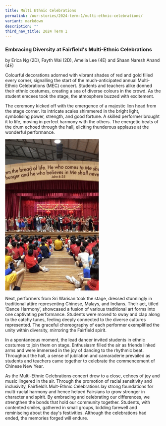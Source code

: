 ```yaml
---
title: Multi Ethnic Celebrations
permalink: /our-stories/2024-term-1/multi-ethnic-celebrations/
variant: markdown
description: ""
third_nav_title: 2024 Term 1
---
```


### Embracing Diversity at Fairfield's Multi-Ethnic Celebrations

by Erica Ng (2D), Fayth Wai (2D), Amelia Lee (4E) and Shaan Naresh Anand (4E)

Colourful decorations adorned with vibrant shades of red and gold filled every corner, signalling the start of the much-anticipated annual Multi-Ethnic Celebrations (MEC) concert. Students and teachers alike donned their ethnic costumes, creating a sea of diverse colours in the crowd. As the student emcees took the stage, the atmosphere buzzed with excitement.

The ceremony kicked off with the emergence of a majestic lion head from the stage corner. Its intricate scales shimmered in the bright light, symbolising power, strength, and good fortune. A skilled performer brought it to life, moving in perfect harmony with the others. The energetic beats of the drum echoed through the hall, eliciting thunderous applause at the wonderful performance.

<img src="/images/Our Stories/2024/ezgif_2_MEC.gif" style="width:60%">

Next, performers from Sri Warisan took the stage, dressed stunningly in traditional attire representing Chinese, Malays, and Indians. Their act, titled ‘Dance Harmony’, showcased a fusion of various traditional art forms into one captivating performance. Students were moved to sway and clap along to the catchy tunes, feeling deeply connected to the diverse cultures represented. The graceful choreography of each performer exemplified the unity within diversity, mirroring the Fairfield spirit.

In a spontaneous moment, the lead dancer invited students in ethnic costumes to join them on stage. Enthusiasm filled the air as friends linked arms and were immersed in the joy of dancing to the rhythmic beat. Throughout the hall, a sense of jubilation and camaraderie prevailed as students and teachers came together to celebrate the commencement of Chinese New Year.

As the Multi-Ethnic Celebrations concert drew to a close, echoes of joy and music lingered in the air. Through the promotion of racial sensitivity and inclusivity, Fairfield’s Mult-Ethnic Celebrations lay strong foundations for multi-racial harmony and hence helped Fairsians to grow stronger in character and spirit. By embracing and celebrating our differences, we strengthen the bonds that hold our community together. Students, with contented smiles, gathered in small groups, bidding farewell and reminiscing about the day's festivities. Although the celebrations had ended, the memories forged will endure. 




